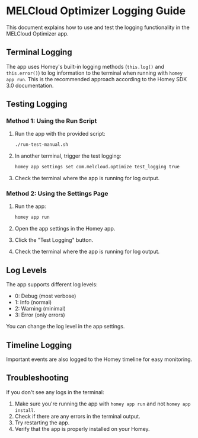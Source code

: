 # MELCloud Optimizer Logging Guide

This document explains how to use and test the logging functionality in the MELCloud Optimizer app.

## Terminal Logging

The app uses Homey's built-in logging methods (`this.log()` and `this.error()`) to log information to the terminal when running with `homey app run`. This is the recommended approach according to the Homey SDK 3.0 documentation.

## Testing Logging

### Method 1: Using the Run Script

1. Run the app with the provided script:
   ```bash
   ./run-test-manual.sh
   ```

2. In another terminal, trigger the test logging:
   ```bash
   homey app settings set com.melcloud.optimize test_logging true
   ```

3. Check the terminal where the app is running for log output.

### Method 2: Using the Settings Page

1. Run the app:
   ```bash
   homey app run
   ```

2. Open the app settings in the Homey app.

3. Click the "Test Logging" button.

4. Check the terminal where the app is running for log output.

## Log Levels

The app supports different log levels:
- 0: Debug (most verbose)
- 1: Info (normal)
- 2: Warning (minimal)
- 3: Error (only errors)

You can change the log level in the app settings.

## Timeline Logging

Important events are also logged to the Homey timeline for easy monitoring.

## Troubleshooting

If you don't see any logs in the terminal:

1. Make sure you're running the app with `homey app run` and not `homey app install`.
2. Check if there are any errors in the terminal output.
3. Try restarting the app.
4. Verify that the app is properly installed on your Homey.
